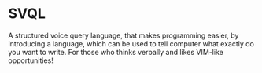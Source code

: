 # SVQL
A structured voice query language, that makes programming easier, by introducing a language, which can be used to tell computer what exactly do you want to write. For those who thinks verbally and likes VIM-like opportunities!
